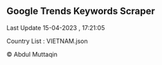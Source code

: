 

## Google Trends Keywords Scraper 
 
Last Update 15-04-2023 , 17:21:05

Country List :
VIETNAM.json



© Abdul Muttaqin 
